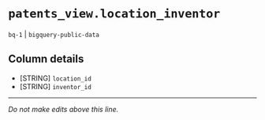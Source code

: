 # `patents_view.location_inventor`
`bq-1` | `bigquery-public-data`

## Column details
* [STRING]    `location_id`
* [STRING]    `inventor_id`

-------------------------------------------------------------------------------
*Do not make edits above this line.*
